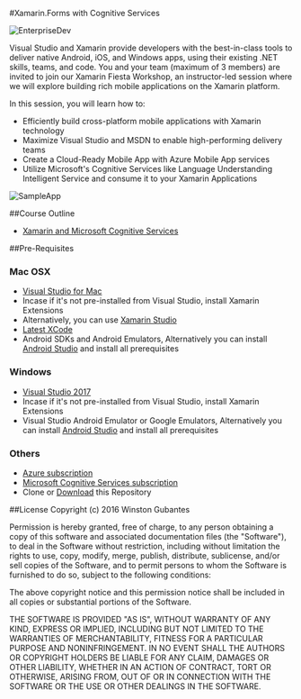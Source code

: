 #Xamarin.Forms with Cognitive Services

![EnterpriseDev](https://github.com/winstongubantes/Xamarin-Fiesta/blob/master/Assets/xamarin_fiesta.jpg)

Visual Studio and Xamarin provide developers with the best-in-class tools to deliver native Android, iOS, and Windows apps, using their existing .NET skills, teams, and code. 
You and your team (maximum of 3 members) are invited to join our Xamarin Fiesta Workshop, an instructor-led session where we will explore building rich mobile applications on the Xamarin platform.

In this session, you will learn how to:
* Efficiently build cross-platform mobile applications with Xamarin technology
* Maximize Visual Studio and MSDN to enable high-performing delivery teams
* Create a Cloud-Ready Mobile App with Azure Mobile App services
* Utilize Microsoft's Cognitive Services like Language Understanding Intelligent Service and consume it to your Xamarin Applications


![SampleApp](https://github.com/winstongubantes/Xamarin-Fiesta/blob/master/Assets/mobile_sample.png)


##Course Outline
* [Xamarin and Microsoft Cognitive Services](https://github.com/winstongubantes/Xamarin-Fiesta)


##Pre-Requisites
### Mac OSX
* [Visual Studio for Mac](https://www.visualstudio.com/vs/visual-studio-mac/)
* Incase if it's not pre-installed from Visual Studio, install Xamarin Extensions
* Alternatively, you can use [Xamarin Studio](https://www.xamarin.com/download) 
* [Latest XCode](https://itunes.apple.com/ph/app/xcode/id497799835?mt=12) 
* Android SDKs and Android Emulators, Alternatively you can install [Android Studio](https://developer.android.com/studio/index.html) and install all prerequisites 

### Windows
* [Visual Studio 2017](https://www.visualstudio.com/vs/visual-studio-2017-rc/#)
* Incase if it's not pre-installed from Visual Studio, install Xamarin Extensions
* Visual Studio Android Emulator or Google Emulators, Alternatively you can install [Android Studio](https://developer.android.com/studio/index.html) and install all prerequisites 

### Others
* [Azure subscription](https://azure.microsoft.com/en-us/free/)
* [Microsoft Cognitive Services subscription](https://www.microsoft.com/cognitive-services/en-us/sign-up)
* Clone or [Download](https://github.com/winstongubantes/Xamarin-Fiesta) this Repository

##License
Copyright (c) 2016 Winston Gubantes

Permission is hereby granted, free of charge, to any person obtaining a copy
of this software and associated documentation files (the "Software"), to deal
in the Software without restriction, including without limitation the rights
to use, copy, modify, merge, publish, distribute, sublicense, and/or sell
copies of the Software, and to permit persons to whom the Software is
furnished to do so, subject to the following conditions:

The above copyright notice and this permission notice shall be included in all
copies or substantial portions of the Software.

THE SOFTWARE IS PROVIDED "AS IS", WITHOUT WARRANTY OF ANY KIND, EXPRESS OR
IMPLIED, INCLUDING BUT NOT LIMITED TO THE WARRANTIES OF MERCHANTABILITY,
FITNESS FOR A PARTICULAR PURPOSE AND NONINFRINGEMENT. IN NO EVENT SHALL THE
AUTHORS OR COPYRIGHT HOLDERS BE LIABLE FOR ANY CLAIM, DAMAGES OR OTHER
LIABILITY, WHETHER IN AN ACTION OF CONTRACT, TORT OR OTHERWISE, ARISING FROM,
OUT OF OR IN CONNECTION WITH THE SOFTWARE OR THE USE OR OTHER DEALINGS IN THE
SOFTWARE.
